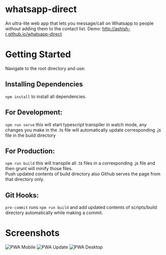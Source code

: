 # whatsapp-direct
An ultra-lite web app that lets you message/call on Whatsapp to people without adding them to the contact list.
Demo: http://ashish-r.github.io/whatsapp-direct

# Getting Started

Navigate to the root directory and use: <br/>
## Installing Dependencies
`npm install` to install all dependencies.
## For Development:
`npm run serve` this will start typescript transpiler in watch mode, any changes you make in the .ts file will automatically update corresponding .js file in the build directory
## For Production:
`npm run build` this will transpile all .ts files in a corresponding .js file and then grunt will minify those files.<br/>
Push updated contents of build directory also Github serves the page from that directory only.
## Git Hooks:
`pre-commit` runs `npm run build` and add updated contents of scripts/build directory automatically while making a commit.

# Screenshots

![PWA Mobile][PWA Mobile]
![PWA Update][PWA Update]
![PWA Desktop][PWA Desktop]


[PWA Mobile]: https://github.com/ashish-r/whatsapp-direct/blob/master/screenshots/Screenshot_20191011-042640.jpeg
[PWA Update]: https://github.com/ashish-r/whatsapp-direct/blob/master/screenshots/Screenshot_20191011-042616.jpeg
[PWA Desktop]: https://github.com/ashish-r/whatsapp-direct/blob/master/screenshots/Screenshot%20from%202019-10-11%2004-24-50.jpeg
